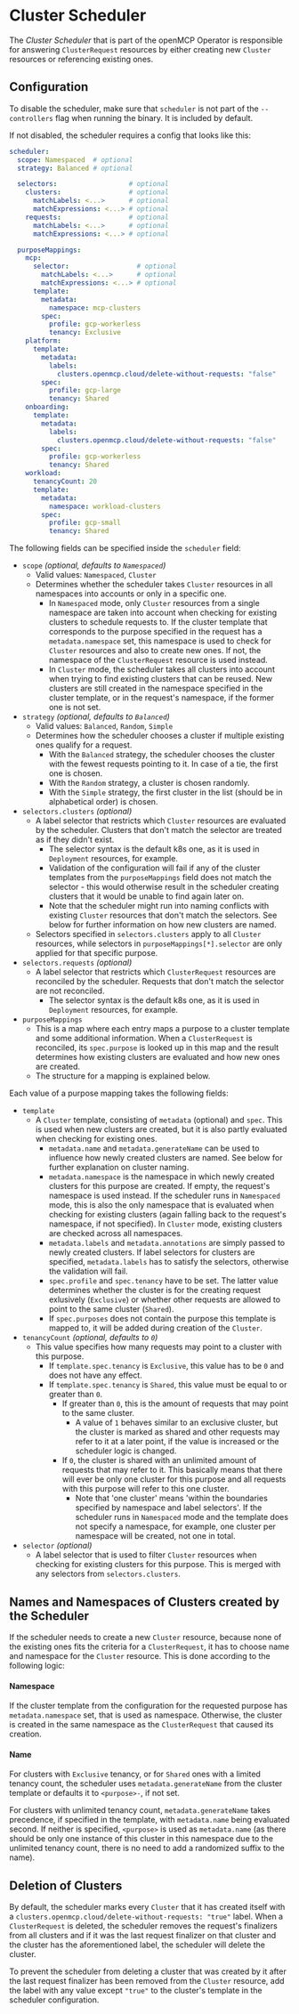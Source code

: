 # Cluster Scheduler

The _Cluster Scheduler_ that is part of the openMCP Operator is responsible for answering `ClusterRequest` resources by either creating new `Cluster` resources or referencing existing ones.

## Configuration

To disable the scheduler, make sure that `scheduler` is not part of the `--controllers` flag when running the binary. It is included by default.

If not disabled, the scheduler requires a config that looks like this:
```yaml
scheduler:
  scope: Namespaced  # optional
  strategy: Balanced # optional

  selectors:                  # optional
    clusters:                 # optional
      matchLabels: <...>      # optional
      matchExpressions: <...> # optional
    requests:                 # optional
      matchLabels: <...>      # optional
      matchExpressions: <...> # optional

  purposeMappings:
    mcp:
      selector:                 # optional
        matchLabels: <...>      # optional
        matchExpressions: <...> # optional
      template:
        metadata:
          namespace: mcp-clusters
        spec:
          profile: gcp-workerless
          tenancy: Exclusive
    platform:
      template:
        metadata:
          labels:
            clusters.openmcp.cloud/delete-without-requests: "false"
        spec:
          profile: gcp-large
          tenancy: Shared
    onboarding:
      template:
        metadata:
          labels:
            clusters.openmcp.cloud/delete-without-requests: "false"
        spec:
          profile: gcp-workerless
          tenancy: Shared
    workload:
      tenancyCount: 20
      template:
        metadata:
          namespace: workload-clusters
        spec:
          profile: gcp-small
          tenancy: Shared
```

The following fields can be specified inside the `scheduler` field:
- `scope` _(optional, defaults to `Namespaced`)_
  - Valid values: `Namespaced`, `Cluster`
  - Determines whether the scheduler takes `Cluster` resources in all namespaces into accounts or only in a specific one.
    - In `Namespaced` mode, only `Cluster` resources from a single namespace are taken into account when checking for existing clusters to schedule requests to. If the cluster template that corresponds to the purpose specified in the request has a `metadata.namespace` set, this namespace is used to check for `Cluster` resources and also to create new ones. If not, the namespace of the `ClusterRequest` resource is used instead.
    - In `Cluster` mode, the scheduler takes all clusters into account when trying to find existing clusters that can be reused. New clusters are still created in the namespace specified in the cluster template, or in the request's namespace, if the former one is not set.
- `strategy` _(optional, defaults to `Balanced`)_
  - Valid values: `Balanced`, `Random`, `Simple`
  - Determines how the scheduler chooses a cluster if multiple existing ones qualify for a request.
    - With the `Balanced` strategy, the scheduler chooses the cluster with the fewest requests pointing to it. In case of a tie, the first one is chosen.
    - With the `Random` strategy, a cluster is chosen randomly.
    - With the `Simple` strategy, the first cluster in the list (should be in alphabetical order) is chosen.
- `selectors.clusters` _(optional)_
  - A label selector that restricts which `Cluster` resources are evaluated by the scheduler. Clusters that don't match the selector are treated as if they didn't exist.
    - The selector syntax is the default k8s one, as it is used in `Deployment` resources, for example.
    - Validation of the configuration will fail if any of the cluster templates from the `purposeMappings` field does not match the selector - this would otherwise result in the scheduler creating clusters that it would be unable to find again later on.
    - Note that the scheduler might run into naming conflicts with existing `Cluster` resources that don't match the selectors. See below for further information on how new clusters are named.
  - Selectors specified in `selectors.clusters` apply to all `Cluster` resources, while selectors in `purposeMappings[*].selector` are only applied for that specific purpose.
- `selectors.requests` _(optional)_
  - A label selector that restricts which `ClusterRequest` resources are reconciled by the scheduler. Requests that don't match the selector are not reconciled.
    - The selector syntax is the default k8s one, as it is used in `Deployment` resources, for example.
- `purposeMappings`
  - This is a map where each entry maps a purpose to a cluster template and some additional information. When a `ClusterRequest` is reconciled, its `spec.purpose` is looked up in this map and the result determines how existing clusters are evaluated and how new ones are created.
  - The structure for a mapping is explained below.

Each value of a purpose mapping takes the following fields:
- `template`
  - A `Cluster` template, consisting of `metadata` (optional) and `spec`. This is used when new clusters are created, but it is also partly evaluated when checking for existing ones.
    - `metadata.name` and `metadata.generateName` can be used to influence how newly created clusters are named. See below for further explanation on cluster naming.
    - `metadata.namespace` is the namespace in which newly created clusters for this purpose are created. If empty, the request's namespace is used instead. If the scheduler runs in `Namespaced` mode, this is also the only namespace that is evaluated when checking for existing clusters (again falling back to the request's namespace, if not specified). In `Cluster` mode, existing clusters are checked across all namespaces.
    - `metadata.labels` and `metadata.annotations` are simply passed to newly created clusters. If label selectors for clusters are specified, `metadata.labels` has to satisfy the selectors, otherwise the validation will fail.
    - `spec.profile` and `spec.tenancy` have to be set. The latter value determines whether the cluster is for the creating request exlusively (`Exclusive`) or whether other requests are allowed to point to the same cluster (`Shared`).
    - If `spec.purposes` does not contain the purpose this template is mapped to, it will be added during creation of the `Cluster`.
- `tenancyCount` _(optional, defaults to `0`)_
  - This value specifies how many requests may point to a cluster with this purpose.
    - If `template.spec.tenancy` is `Exclusive`, this value has to be `0` and does not have any effect.
    - If `template.spec.tenancy` is `Shared`, this value must be equal to or greater than `0`.
      - If greater than `0`, this is the amount of requests that may point to the same cluster.
        - A value of `1` behaves similar to an exclusive cluster, but the cluster is marked as shared and other requests may refer to it at a later point, if the value is increased or the scheduler logic is changed.
      - If `0`, the cluster is shared with an unlimited amount of requests that may refer to it. This basically means that there will ever be only one cluster for this purpose and all requests with this purpose will refer to this one cluster.
        - Note that 'one cluster' means 'within the boundaries specified by namespace and label selectors'. If the scheduler runs in `Namespaced` mode and the template does not specify a namespace, for example, one cluster per namespace will be created, not one in total.
- `selector` _(optional)_
  - A label selector that is used to filter `Cluster` resources when checking for existing clusters for this purpose. This is merged with any selectors from `selectors.clusters`.

## Names and Namespaces of Clusters created by the Scheduler

If the scheduler needs to create a new `Cluster` resource, because none of the existing ones fits the criteria for a `ClusterRequest`, it has to choose name and namespace for the `Cluster` resource. This is done according to the following logic:

#### Namespace

If the cluster template from the configuration for the requested purpose has `metadata.namespace` set, that is used as namespace. Otherwise, the cluster is created in the same namespace as the `ClusterRequest` that caused its creation.

#### Name

For clusters with `Exclusive` tenancy, or for `Shared` ones with a limited tenancy count, the scheduler uses `metadata.generateName` from the cluster template or defaults it to `<purpose>-`, if not set.

For clusters with unlimited tenancy count, `metadata.generateName` takes precedence, if specified in the template, with `metadata.name` being evaluated second. If neither is specified, `<purpose>` is used as `metadata.name` (as there should be only one instance of this cluster in this namespace due to the unlimited tenancy count, there is no need to add a randomized suffix to the name).

## Deletion of Clusters

By default, the scheduler marks every `Cluster` that it has created itself with a `clusters.openmcp.cloud/delete-without-requests: "true"` label. When a `ClusterRequest` is deleted, the scheduler removes the request's finalizers from all clusters and if it was the last request finalizer on that cluster and the cluster has the aforementioned label, the scheduler will delete the cluster.

To prevent the scheduler from deleting a cluster that was created by it after the last request finalizer has been removed from the `Cluster` resource, add the label with any value except `"true"` to the cluster's template in the scheduler configuration.
